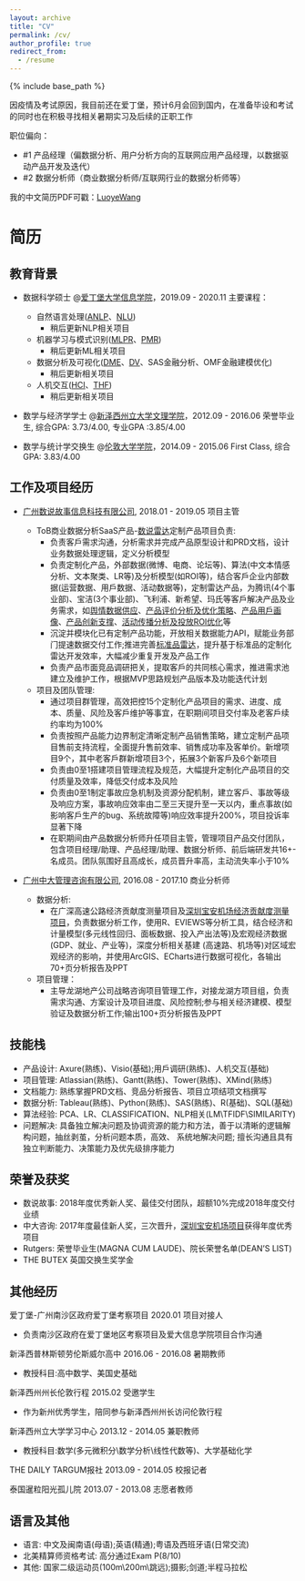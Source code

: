 ```yaml
---
layout: archive
title: "CV"
permalink: /cv/
author_profile: true
redirect_from:
  - /resume
---
```


{% include base_path %}



因疫情及考试原因，我目前还在爱丁堡，预计6月会回到国内，在准备毕设和考试的同时也在积极寻找相关暑期实习及后续的正职工作

职位偏向：
  * #1 产品经理（偏数据分析、用户分析方向的互联网应用产品经理，以数据驱动产品开发及迭代）
  * #2 数据分析师（商业数据分析师/互联网行业的数据分析师等）

我的中文简历PDF可戳：[LuoyeWang](http://luoyewang.github.io/files/王洛野_中文简历.pdf)


<!-- <embed src="http://luoyewang.github.io/files/王洛野_中文简历.pdf" width="650" height="1800" type='application/pdf'> -->


# 简历

## 教育背景
* 数据科学硕士 @[爱丁堡大学信息学院](https://www.ed.ac.uk/informatics)，2019.09 - 2020.11
主要课程：
  * 自然语言处理([ANLP](https://www.inf.ed.ac.uk/teaching/courses/anlp/lectures/index.html)、[NLU](https://www.inf.ed.ac.uk/teaching/courses/nlu/))
    * 稍后更新NLP相关项目
  * 机器学习与模式识别([MLPR](https://www.inf.ed.ac.uk/teaching/courses/mlpr/2019/notes/)、[PMR](https://www.inf.ed.ac.uk/teaching/courses/pmr/19-20/))
    * 稍后更新ML相关项目
  * 数据分析及可视化([DME](http://www.inf.ed.ac.uk/teaching/courses/dme/)、[DV](https://datavis2020.github.io/)、SAS金融分析、OMF金融建模优化)
    * 稍后更新相关项目
  * 人机交互([HCI](https://www.ed.ac.uk/global/study-abroad/course/index.php?browseby=subject&browsebysubject=Informatics&course=60266)、[THF](https://wp.inf.ed.ac.uk/thehumanfactor/about/))
    * 稍后更新相关项目

* 数学与经济学学士 @[新泽西州立大学文理学院](https://sas.rutgers.edu/)，2012.09 - 2016.06
荣誉毕业生, 综合GPA: 3.73/4.00, 专业GPA :3.85/4.00

* 数学与统计学交换生 @[伦敦大学学院](https://www.ucl.ac.uk/maths/)，2014.09 - 2015.06
First Class, 综合GPA: 3.83/4.00




## 工作及项目经历
* [广州数说故事信息科技有限公司](https://www.datastory.com.cn/), 2018.01 - 2019.05
项目主管
  * ToB商业数据分析SaaS产品-[数说雷达](https://www.datastory.com.cn/product/radar/brand)定制产品项目负责:
    * 负责客戶需求沟通，分析需求并完成产品原型设计和PRD文档，设计业务数据处理逻辑，定义分析模型
    * 负责定制化产品，外部数据(微博、电商、论坛等)、算法(中文本情感分析、文本聚类、LR等)及分析模型(如ROI等)，结合客戶企业内部数据(运营数据、用戶数据、活动数据等)，定制雷达产品，为腾讯(4个事业部)、宝洁(3个事业部)、⻜利浦、新希望、玛氏等客戶解决产品及业务需求，如[舆情数据供应](https://www.datastory.com.cn/hotspot)、[产品评价分析及优化策略](https://www.datastory.com.cn/solution/brand)、[产品用戶画像](https://www.datastory.com.cn/solution/user)、[产品创新支撑](https://www.datastory.com.cn/solution/product)、[活动传播分析及投放ROI优化](https://www.datastory.com.cn/solution/brand)等
    * 沉淀并模块化已有定制产品功能，开放相关数据能力API，赋能业务部⻔提速数据交付工作;推进完善[标准品雷达](https://www.datastory.com.cn/product/radar)，提升基于标准品的定制化雷达开发效率，大幅减少重复开发及产品工作
    * 负责产品市面竞品调研把关，提取客戶的共同核心需求，推进需求池建立及维护工作，根据MVP思路规划产品版本及功能迭代计划
  * 项目及团队管理:
    * 通过项目群管理，高效把控15个定制化产品项目的需求、进度、成本、质量、⻛险及客戶维护等事宜，在职期间项目交付率及老客戶续约率均为100%
    * 负责按照产品能力边界制定清晰定制产品销售策略，建立定制产品项目售前支持流程，全面提升售前效率、销售成功率及客单价。新增项目9个，其中老客戶群新增项目3个，拓展3个新客戶及6个新项目
    * 负责由0至1搭建项目管理流程及规范，大幅提升定制化产品项目的交付质量及效率，降低交付成本及⻛险
    * 负责由0至1制定事故应急机制及资源分配机制，建立客戶、事故等级及响应方案，事故响应效率由二至三天提升至一天以内，重点事故(如影响客戶生产的bug、系统故障等)响应效率提升200%，项目投诉率显著下降
    * 在职期间由产品数据分析师升任项目主管，管理项目产品交付团队，包含项目经理/助理、产品经理/助理、数据分析师、前后端研发共16+-名成员。团队氛围好且高成⻓，成员晋升率高，主动流失率小于10%

* [广州中大管理咨询有限公司](http://www.mpgroup.cn/), 2016.08 - 2017.10
商业分析师
  * 数据分析:
    * 在广深高速公路经济贡献度测量项目及[深圳宝安机场经济贡献度测量项目](http://www.mpgroup.cn/solution/listDetail.aspx?sublanmuid=89&id=104318)，负责数据分析工作，使用R、EVIEWS等分析工具，结合经济和计量模型(多元线性回归、面板数据、投入产出法等)及宏观经济数据(GDP、就业、产业等)，深度分析相关基建 (高速路、机场等)对区域宏观经济的影响，并使用ArcGIS、ECharts进行数据可视化，各输出70+⻚分析报告及PPT
  * 项目管理：
    * 主导⻰湖地产公司战略咨询项目管理工作，对接⻰湖方项目组，负责需求沟通、方案设计及项目进度、⻛险控制;参与相关经济建模、模型验证及数据分析工作;输出100+⻚分析报告及PPT

  
## 技能栈
* 产品设计: Axure(熟练)、Visio(基础);用戶调研(熟练)、人机交互(基础)
* 项目管理: Atlassian(熟练)、Gantt(熟练)、Tower(熟练)、XMind(熟练)
* 文档能力: 熟练掌握PRD文档、竞品分析报告、项目立项结项文档撰写
* 数据分析: Tableau(熟练)、Python(熟练)、SAS(熟练)、R(基础)、SQL(基础) 
* 算法经验: PCA、LR、CLASSIFICATION、NLP相关(LM\TFIDF\SIMILARITY)
* 问题解决: 具备独立解决问题及协调资源的能力和方法，善于以清晰的逻辑解构问题，抽丝剥茧，分析问题本质，高效、 系统地解决问题; 擅⻓沟通且具有独立判断能力、决策能力及优先级排序能力


## 荣誉及获奖
* 数说故事: 2018年度优秀新人奖、最佳交付团队，超额10%完成2018年度交付业绩 
* 中大咨询: 2017年度最佳新人奖，三次晋升，[深圳宝安机场项目](http://www.mpgroup.cn/solution/listDetail.aspx?sublanmuid=89&id=104318)获得年度优秀项目 
* Rutgers: 荣誉毕业生(MAGNA CUM LAUDE)、院⻓荣誉名单(DEAN’S LIST) 
* THE BUTEX 英国交换生奖学金
  
## 其他经历
爱丁堡-广州南沙区政府爱丁堡考察项目 2020.01
项目对接人
* 负责南沙区政府在爱丁堡地区考察项目及爱大信息学院项目合作沟通

新泽西普林斯顿劳伦斯威尔高中 2016.06 - 2016.08
暑期教师
* 教授科目:高中数学、美国史基础

新泽西州州⻓伦敦行程 2015.02
受邀学生
* 作为新州优秀学生，陪同参与新泽西州州⻓访问伦敦行程

新泽西州立大学学习中心 2013.12 - 2014.05
兼职教师
* 教授科目:数学(多元微积分\数学分析\线性代数等)、大学基础化学

THE DAILY TARGUM报社 2013.09 - 2014.05
校报记者

泰国暹粒阳光孤儿院 2013.07 - 2013.08
志愿者教师

  
## 语言及其他
* 语言: 中文及闽南语(母语);英语(精通);粤语及西班牙语(日常交流) 
* 北美精算师资格考试: 高分通过Exam P(8/10) 
* 其他: 国家二级运动员(100m\200m\跳远);摄影;剑道;半程⻢拉松
